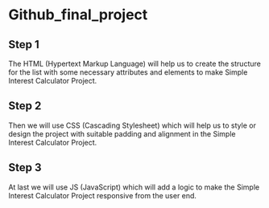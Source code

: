 # Github_final_project
## Step 1
The HTML (Hypertext Markup Language) will help us to create the structure for the list with some necessary attributes and elements to make Simple Interest Calculator Project.

## Step 2
Then we will use CSS (Cascading Stylesheet) which will help us to style or design the project with suitable padding and alignment in the Simple Interest Calculator Project.

## Step 3
At last we will use JS (JavaScript) which will add a logic to make the Simple Interest Calculator Project responsive from the user end.
